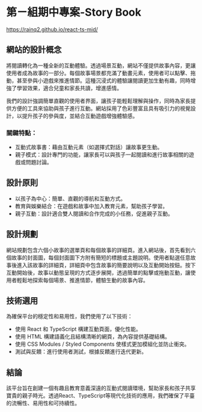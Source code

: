 # 第ㄧ組期中專案-Story Book
https://rainq2.github.io/react-ts-mid/
## 網站的設計概念
將閱讀轉化為一種全新的互動體驗。透過場景互動，網站不僅提供故事內容，更讓使用者成為故事的一部分。每個故事場景都充滿了動畫元素，使用者可以點擊、拖動，甚至參與小遊戲來推進情節。這種沉浸式的體驗讓閱讀更加生動有趣，同時增強了學習效果，適合兒童和家長共讀，增進感情。

我們的設計強調簡單直觀的使用者界面，讓孩子能輕鬆理解與操作，同時為家長提供方便的工具來協助與孩子進行互動。網站採用了色彩豐富且具有吸引力的視覺設計，以提升孩子的參與度，並結合互動遊戲增強體驗感。

### 關鍵特點：
* 互動式故事書：藉由互動元素（如選擇式對話）讓故事更生動。
* 親子模式：設計專門的功能，讓家長可以與孩子一起閱讀和進行故事相關的遊戲或問題討論。

## 設計原則
* 以孩子為中心：簡單、直觀的導航和互動方式。
* 教育與娛樂結合：在遊戲和故事中加入教育元素，幫助孩子學習。
* 親子互動：設計適合雙人閱讀和合作完成的小任務，促進親子互動。

## 設計規劃
網站規劃包含六個小故事的選單頁和每個故事的詳細頁。進入網站後，首先看到六個故事的封面圖，每個封面圖下方附有簡短的標題或主題說明。使用者點選任意故事後進入該故事的詳細頁，詳細頁中包含故事的簡要說明以及互動開始按鈕。按下互動開始後，故事以動態呈現的方式逐步展開，透過簡單的點擊或拖動互動，讓使用者輕鬆地探索每個場景、推進情節，體驗生動的故事內容。

## 技術選用
為確保平台的穩定性和易用性，我們使用了以下技術：
* 使用 React 和 TypeScript 構建互動頁面，優化性能。
* 使用 HTML 構建語義化且結構清晰的網頁，為內容提供基礎結構。
* 使用 CSS Modules / Styled Components 使樣式更加模組化並防止衝突。
* 測試與反饋：進行使用者測試，根據反饋進行迭代更新。

## 結論
該平台旨在創建一個有趣且教育意義深遠的互動式閱讀環境，幫助家長和孩子共享寶貴的親子時光。透過React、TypeScript等現代化技術的應用，我們確保了平臺的流暢性、易用性和可持續性。
